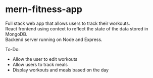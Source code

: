 # mern-fitness-app
Full stack web app that allows users to track their workouts.  
React frontend using context to reflect the state of the data stored in MongoDB.  
Backend server running on Node and Express.

To-Do:
- Allow the user to edit workouts
- Allow users to track meals
- Display workouts and meals based on the day
